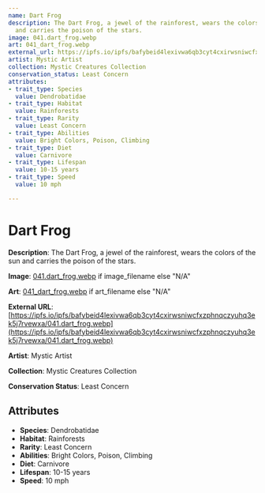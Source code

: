 ```yaml
---
name: Dart Frog
description: The Dart Frog, a jewel of the rainforest, wears the colors of the sun
  and carries the poison of the stars.
image: 041.dart_frog.webp
art: 041_dart_frog.webp
external_url: https://ipfs.io/ipfs/bafybeid4lexivwa6qb3cyt4cxirwsniwcfxzphnqczyuhq3ek5j7rvewxa/041.dart_frog.webp
artist: Mystic Artist
collection: Mystic Creatures Collection
conservation_status: Least Concern
attributes:
- trait_type: Species
  value: Dendrobatidae
- trait_type: Habitat
  value: Rainforests
- trait_type: Rarity
  value: Least Concern
- trait_type: Abilities
  value: Bright Colors, Poison, Climbing
- trait_type: Diet
  value: Carnivore
- trait_type: Lifespan
  value: 10-15 years
- trait_type: Speed
  value: 10 mph

---
```


# Dart Frog

**Description**: The Dart Frog, a jewel of the rainforest, wears the colors of the sun and carries the poison of the stars.

**Image**: [041.dart_frog.webp](./041.dart_frog.webp) if image_filename else "N/A"

**Art**: [041_dart_frog.webp](./041_dart_frog.webp) if art_filename else "N/A"

**External URL**: [https://ipfs.io/ipfs/bafybeid4lexivwa6qb3cyt4cxirwsniwcfxzphnqczyuhq3ek5j7rvewxa/041.dart_frog.webp](https://ipfs.io/ipfs/bafybeid4lexivwa6qb3cyt4cxirwsniwcfxzphnqczyuhq3ek5j7rvewxa/041.dart_frog.webp)

**Artist**: Mystic Artist

**Collection**: Mystic Creatures Collection

**Conservation Status**: Least Concern

## Attributes
- **Species**: Dendrobatidae
- **Habitat**: Rainforests
- **Rarity**: Least Concern
- **Abilities**: Bright Colors, Poison, Climbing
- **Diet**: Carnivore
- **Lifespan**: 10-15 years
- **Speed**: 10 mph
